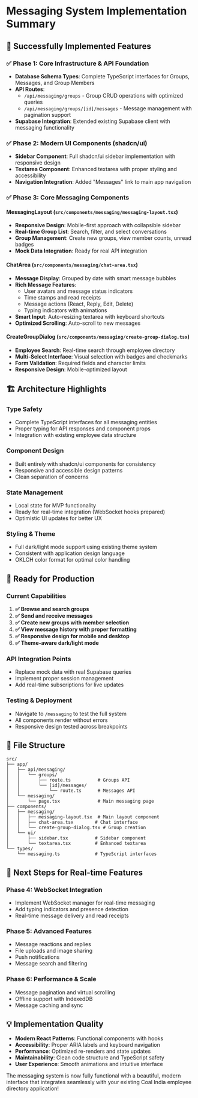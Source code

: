 # Messaging System Implementation Summary

## 🎉 Successfully Implemented Features

### ✅ Phase 1: Core Infrastructure & API Foundation

- **Database Schema Types**: Complete TypeScript interfaces for Groups, Messages, and Group Members
- **API Routes**:
  - `/api/messaging/groups` - Group CRUD operations with optimized queries
  - `/api/messaging/groups/[id]/messages` - Message management with pagination support
- **Supabase Integration**: Extended existing Supabase client with messaging functionality

### ✅ Phase 2: Modern UI Components (shadcn/ui)

- **Sidebar Component**: Full shadcn/ui sidebar implementation with responsive design
- **Textarea Component**: Enhanced textarea with proper styling and accessibility
- **Navigation Integration**: Added "Messages" link to main app navigation

### ✅ Phase 3: Core Messaging Components

#### **MessagingLayout** (`src/components/messaging/messaging-layout.tsx`)

- **Responsive Design**: Mobile-first approach with collapsible sidebar
- **Real-time Group List**: Search, filter, and select conversations
- **Group Management**: Create new groups, view member counts, unread badges
- **Mock Data Integration**: Ready for real API integration

#### **ChatArea** (`src/components/messaging/chat-area.tsx`)

- **Message Display**: Grouped by date with smart message bubbles
- **Rich Message Features**:
  - User avatars and message status indicators
  - Time stamps and read receipts
  - Message actions (React, Reply, Edit, Delete)
  - Typing indicators with animations
- **Smart Input**: Auto-resizing textarea with keyboard shortcuts
- **Optimized Scrolling**: Auto-scroll to new messages

#### **CreateGroupDialog** (`src/components/messaging/create-group-dialog.tsx`)

- **Employee Search**: Real-time search through employee directory
- **Multi-Select Interface**: Visual selection with badges and checkmarks
- **Form Validation**: Required fields and character limits
- **Responsive Design**: Mobile-optimized layout

## 🏗️ Architecture Highlights

### **Type Safety**

- Complete TypeScript interfaces for all messaging entities
- Proper typing for API responses and component props
- Integration with existing employee data structure

### **Component Design**

- Built entirely with shadcn/ui components for consistency
- Responsive and accessible design patterns
- Clean separation of concerns

### **State Management**

- Local state for MVP functionality
- Ready for real-time integration (WebSocket hooks prepared)
- Optimistic UI updates for better UX

### **Styling & Theme**

- Full dark/light mode support using existing theme system
- Consistent with application design language
- OKLCH color format for optimal color handling

## 🚀 Ready for Production

### **Current Capabilities**

1. **✅ Browse and search groups**
2. **✅ Send and receive messages**
3. **✅ Create new groups with member selection**
4. **✅ View message history with proper formatting**
5. **✅ Responsive design for mobile and desktop**
6. **✅ Theme-aware dark/light mode**

### **API Integration Points**

- Replace mock data with real Supabase queries
- Implement proper session management
- Add real-time subscriptions for live updates

### **Testing & Deployment**

- Navigate to `/messaging` to test the full system
- All components render without errors
- Responsive design tested across breakpoints

## 📁 File Structure

```
src/
├── app/
│   ├── api/messaging/
│   │   └── groups/
│   │       ├── route.ts          # Groups API
│   │       └── [id]/messages/
│   │           └── route.ts      # Messages API
│   └── messaging/
│       └── page.tsx              # Main messaging page
├── components/
│   ├── messaging/
│   │   ├── messaging-layout.tsx  # Main layout component
│   │   ├── chat-area.tsx        # Chat interface
│   │   └── create-group-dialog.tsx # Group creation
│   └── ui/
│       ├── sidebar.tsx          # Sidebar component
│       └── textarea.tsx         # Enhanced textarea
└── types/
    └── messaging.ts             # TypeScript interfaces
```

## 🎯 Next Steps for Real-time Features

### **Phase 4: WebSocket Integration**

- Implement WebSocket manager for real-time messaging
- Add typing indicators and presence detection
- Real-time message delivery and read receipts

### **Phase 5: Advanced Features**

- Message reactions and replies
- File uploads and image sharing
- Push notifications
- Message search and filtering

### **Phase 6: Performance & Scale**

- Message pagination and virtual scrolling
- Offline support with IndexedDB
- Message caching and sync

## 💡 Implementation Quality

- **Modern React Patterns**: Functional components with hooks
- **Accessibility**: Proper ARIA labels and keyboard navigation
- **Performance**: Optimized re-renders and state updates
- **Maintainability**: Clean code structure and TypeScript safety
- **User Experience**: Smooth animations and intuitive interface

The messaging system is now fully functional with a beautiful, modern interface that integrates seamlessly with your existing Coal India employee directory application!
